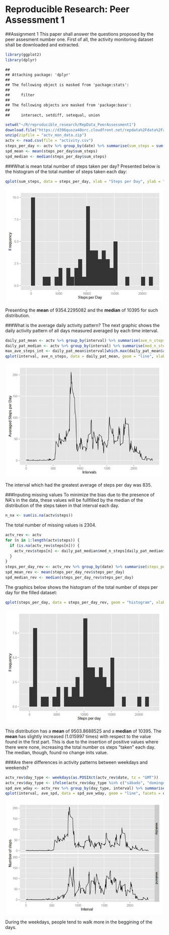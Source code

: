 # Reproducible Research: Peer Assessment 1

##Assignment 1
This paper shall answer the questions proposed by the peer assesment number one. First of all, the activity monitoring dataset shall be downloaded and extracted.


```r
library(ggplot2)
library(dplyr)
```

```
## 
## Attaching package: 'dplyr'
## 
## The following object is masked from 'package:stats':
## 
##     filter
## 
## The following objects are masked from 'package:base':
## 
##     intersect, setdiff, setequal, union
```

```r
setwd("~/R/reproducible_research/RepData_PeerAssessment1")
download.file("https://d396qusza40orc.cloudfront.net/repdata%2Fdata%2Factivity.zip", destfile = "actv_mon_data.zip", method = "curl")
unzip(zipfile = "actv_mon_data.zip")
actv <- read.csv(file = "activity.csv")
steps_per_day <- actv %>% group_by(date) %>% summarise(sum_steps = sum(steps,na.rm = TRUE))
spd_mean <- mean(steps_per_day$sum_steps)
spd_median <- median(steps_per_day$sum_steps)
```
###What is mean total number of steps taken per day?
Presented below is the histogram of the total number of steps taken each day:

```r
qplot(sum_steps, data = steps_per_day, xlab = "Steps per Day", ylab = "Frequency")
```

![](PA1_template_files/figure-html/unnamed-chunk-2-1.png) 

Presenting the **mean** of 9354.2295082 and the **median** of 10395 for such distribution.

###What is the average daily activity pattern?
The next graphic shows the daily activity pattern of all days measured averaged by each time interval.

```r
daily_pat_mean <- actv %>% group_by(interval) %>% summarise(ave_n_steps = mean(steps,na.rm = TRUE))
daily_pat_median <- actv %>% group_by(interval) %>% summarise(med_n_steps = median(steps,na.rm = TRUE))
max_ave_steps_int <- daily_pat_mean$interval[which.max(daily_pat_mean$ave_n_steps)]
qplot(interval, ave_n_steps, data = daily_pat_mean, geom = "line", xlab = "Intervals", ylab = "Averaged Steps per Day")
```

![](PA1_template_files/figure-html/unnamed-chunk-3-1.png) 

The interval which had the greatest average of steps per day was 835.

###Inputing missing values
To minimize the bias due to the presence of NA's in the data, these values will be fullfilled by the median of the distribution of the steps taken in that interval each day.

```r
n_na <- sum(is.na(actv$steps))
```
The total number of missing values is 2304.


```r
actv_rev <- actv
for (n in 1:length(actv$steps)) {
  if (is.na(actv_rev$steps[n])) {
    actv_rev$steps[n] <- daily_pat_median$med_n_steps[daily_pat_median$interval == actv_rev$interval[n]]
  }
}
steps_per_day_rev <- actv_rev %>% group_by(date) %>% summarise(steps_per_day = sum(steps))
spd_mean_rev <- mean(steps_per_day_rev$steps_per_day)
spd_median_rev <- median(steps_per_day_rev$steps_per_day)
```
The graphics below shows the histogram of the total number of steps per day for the filled dataset:


```r
qplot(steps_per_day, data = steps_per_day_rev, geom = "histogram", xlab = "Steps per day", ylab = "Frequency")
```

![](PA1_template_files/figure-html/unnamed-chunk-6-1.png) 

This distribution has a **mean** of 9503.8688525 and a **median** of 10395. The **mean** has slightly increased (1.015997 times) with respect to the value found in the first part. This is due to the insertion of positive values where there were none, increasing the total number os steps "taken" each day. The median, though, found no change inits value. 

###Are there differences in activity patterns between weekdays and weekends?

```r
actv_rev$day_type <- weekdays(as.POSIXct(actv_rev$date, tz = "GMT"))
actv_rev$day_type <- ifelse(actv_rev$day_type %in% c("sábado", "domingo"), "weekend", "weekday")
spd_ave_wday <- actv_rev %>% group_by(day_type, interval) %>% summarise(ave_spd = mean(steps))
qplot(interval, ave_spd, data = spd_ave_wday, geom = "line", facets = day_type ~ ., xlab = "Interval", ylab = "Number of steps")
```

![](PA1_template_files/figure-html/unnamed-chunk-7-1.png) 

During the weekdays, people tend to walk more in the beggining of the days.
